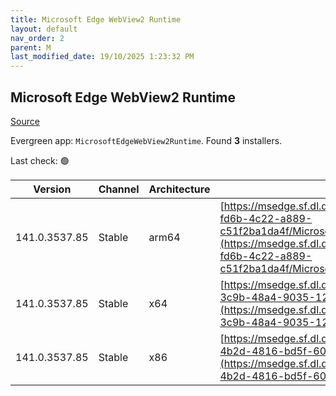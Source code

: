 ```yaml
---
title: Microsoft Edge WebView2 Runtime
layout: default
nav_order: 2
parent: M
last_modified_date: 19/10/2025 1:23:32 PM
---
```


## Microsoft Edge WebView2 Runtime

[Source](https://developer.microsoft.com/en-us/microsoft-edge/webview2/)

Evergreen app: `MicrosoftEdgeWebView2Runtime`. Found **3** installers.

Last check: 🟢

| Version       | Channel | Architecture | URI                                                                                                                                                                                                                                                                                                                            |
| ------------- | ------- | ------------ | ------------------------------------------------------------------------------------------------------------------------------------------------------------------------------------------------------------------------------------------------------------------------------------------------------------------------------ |
| 141.0.3537.85 | Stable  | arm64        | [https://msedge.sf.dl.delivery.mp.microsoft.com/filestreamingservice/files/5228f76c-fd6b-4c22-a889-c51f2ba1da4f/MicrosoftEdgeWebView2RuntimeInstallerARM64.exe](https://msedge.sf.dl.delivery.mp.microsoft.com/filestreamingservice/files/5228f76c-fd6b-4c22-a889-c51f2ba1da4f/MicrosoftEdgeWebView2RuntimeInstallerARM64.exe) |
| 141.0.3537.85 | Stable  | x64          | [https://msedge.sf.dl.delivery.mp.microsoft.com/filestreamingservice/files/a5325165-3c9b-48a4-9035-1292a66e5f81/MicrosoftEdgeWebView2RuntimeInstallerX64.exe](https://msedge.sf.dl.delivery.mp.microsoft.com/filestreamingservice/files/a5325165-3c9b-48a4-9035-1292a66e5f81/MicrosoftEdgeWebView2RuntimeInstallerX64.exe)     |
| 141.0.3537.85 | Stable  | x86          | [https://msedge.sf.dl.delivery.mp.microsoft.com/filestreamingservice/files/2d472587-4b2d-4816-bd5f-6042e64bf576/MicrosoftEdgeWebView2RuntimeInstallerX86.exe](https://msedge.sf.dl.delivery.mp.microsoft.com/filestreamingservice/files/2d472587-4b2d-4816-bd5f-6042e64bf576/MicrosoftEdgeWebView2RuntimeInstallerX86.exe)     |

